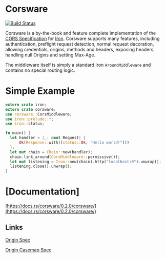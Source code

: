 # Corsware

[![Build Status](https://travis-ci.org/atorstling/corsware.svg?branch=master)](https://travis-ci.org/atorstling/corsware)

Corsware is a by-the-book and feature complete implementation of the [CORS Specification][CORS Spec] for [Iron][Iron]. Corsware supports many features, including authentication, preflight request detection, normal request decoration, allowing credentials, origins, methods and headers, exposing headers, handling null Origins and setting Max-Age.

The middleware itself is simply a standard Iron `AroundMiddleware` and contains no special routing logic.

# Simple Example
```rust
extern crate iron;
extern crate corsware;
use corsware::CorsMiddleware;
use iron::prelude::*;
use iron::status;

fn main() {
  let handler = |_: &mut Request| {
      Ok(Response::with((status::Ok, "Hello world!")))
  };
  let mut chain = Chain::new(handler);
  chain.link_around(CorsMiddleware::permissive());
  let mut listening = Iron::new(chain).http("localhost:0").unwrap();
  listening.close().unwrap();
}
```
[CORS Spec]: https://www.w3.org/TR/cors/
[Iron]: http://ironframework.io/

# [Documentation]
[https://docs.rs/corsware/0.2.0/corsware/](https://docs.rs/corsware/0.2.0/corsware/)

## Links
[Origin Spec](https://tools.ietf.org/html/rfc6454)

[Origin Casemap Spec](https://tools.ietf.org/html/rfc4790)
